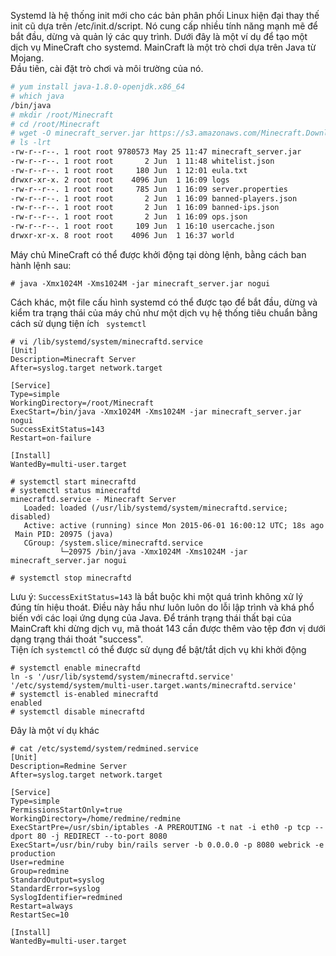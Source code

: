 
Systemd là hệ thống init mới cho các bản phân phối Linux hiện đại thay thế init cũ dựa trên /etc/init.d/script. Nó cung cấp nhiều tính năng mạnh mẽ để bắt đầu, dừng và quản lý các quy trình. Dưới đây là một ví dụ để tạo một dịch vụ MineCraft cho systemd. MainCraft là một trò chơi dựa trên Java từ Mojang.</br>
Đầu tiên, cài đặt trò chơi và môi trường của nó.
```sh
# yum install java-1.8.0-openjdk.x86_64
# which java
/bin/java
# mkdir /root/Minecraft
# cd /root/Minecraft
# wget -O minecraft_server.jar https://s3.amazonaws.com/Minecraft.Download/versions/1.8.6/minecraft_server.1.8.6.jar
# ls -lrt
-rw-r--r--. 1 root root 9780573 May 25 11:47 minecraft_server.jar
-rw-r--r--. 1 root root       2 Jun  1 11:48 whitelist.json
-rw-r--r--. 1 root root     180 Jun  1 12:01 eula.txt
drwxr-xr-x. 2 root root    4096 Jun  1 16:09 logs
-rw-r--r--. 1 root root     785 Jun  1 16:09 server.properties
-rw-r--r--. 1 root root       2 Jun  1 16:09 banned-players.json
-rw-r--r--. 1 root root       2 Jun  1 16:09 banned-ips.json
-rw-r--r--. 1 root root       2 Jun  1 16:09 ops.json
-rw-r--r--. 1 root root     109 Jun  1 16:10 usercache.json
drwxr-xr-x. 8 root root    4096 Jun  1 16:37 world
```
Máy chủ MineCraft có thể được khởi động tại dòng lệnh, bằng cách ban hành lệnh sau:
```
# java -Xmx1024M -Xms1024M -jar minecraft_server.jar nogui
```
Cách khác, một file cấu hình systemd có thể được tạo để bắt đầu, dừng và kiểm tra trạng thái của máy chủ như một dịch vụ hệ thống tiêu chuẩn bằng cách sử dụng tiện ích `` systemctl``
```
# vi /lib/systemd/system/minecraftd.service
[Unit]
Description=Minecraft Server
After=syslog.target network.target

[Service]
Type=simple
WorkingDirectory=/root/Minecraft
ExecStart=/bin/java -Xmx1024M -Xms1024M -jar minecraft_server.jar nogui
SuccessExitStatus=143
Restart=on-failure

[Install]
WantedBy=multi-user.target

# systemctl start minecraftd
# systemctl status minecraftd
minecraftd.service - Minecraft Server
   Loaded: loaded (/usr/lib/systemd/system/minecraftd.service; disabled)
   Active: active (running) since Mon 2015-06-01 16:00:12 UTC; 18s ago
 Main PID: 20975 (java)
   CGroup: /system.slice/minecraftd.service
           └─20975 /bin/java -Xmx1024M -Xms1024M -jar minecraft_server.jar nogui

# systemctl stop minecraftd
```
Lưu ý: ``SuccessExitStatus=143`` là bắt buộc khi một quá trình không xử lý đúng tín hiệu thoát. Điều này hầu như luôn luôn do lỗi lập trình và khá phổ biến với các loại ứng dụng của Java. Để tránh trạng thái thất bại của MainCraft khi dừng dịch vụ, mã thoát 143 cần được thêm vào tệp đơn vị dưới dạng trạng thái thoát "success".</br>
Tiện ích ``systemctl`` có thể được sử dụng để bật/tắt dịch vụ khi khởi động
```
# systemctl enable minecraftd
ln -s '/usr/lib/systemd/system/minecraftd.service' '/etc/systemd/system/multi-user.target.wants/minecraftd.service'
# systemctl is-enabled minecraftd
enabled
# systemctl disable minecraftd
```
Đây là một ví dụ khác
```
# cat /etc/systemd/system/redmined.service
[Unit]
Description=Redmine Server
After=syslog.target network.target

[Service]
Type=simple
PermissionsStartOnly=true
WorkingDirectory=/home/redmine/redmine
ExecStartPre=/usr/sbin/iptables -A PREROUTING -t nat -i eth0 -p tcp --dport 80 -j REDIRECT --to-port 8080
ExecStart=/usr/bin/ruby bin/rails server -b 0.0.0.0 -p 8080 webrick -e production
User=redmine
Group=redmine
StandardOutput=syslog
StandardError=syslog
SyslogIdentifier=redmined
Restart=always
RestartSec=10

[Install]
WantedBy=multi-user.target

```
